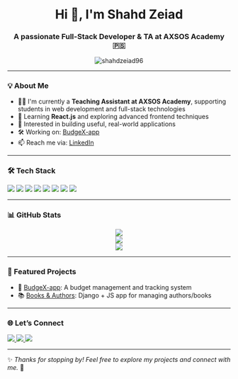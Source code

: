 <h1 align="center">Hi 👋, I'm Shahd Zeiad</h1>
<h3 align="center">A passionate Full-Stack Developer & TA at AXSOS Academy 🇵🇸</h3>

<p align="center">
  <img src="https://komarev.com/ghpvc/?username=shahdzeiad96&label=Profile%20views&color=0e75b6&style=flat" alt="shahdzeiad96" />
</p>

---

### 💡 About Me

- 👩‍🏫 I'm currently a **Teaching Assistant at AXSOS Academy**, supporting students in web development and full-stack technologies  
- 🌱 Learning **React.js** and exploring advanced frontend techniques  
- 🧠 Interested in building useful, real-world applications  
- 🛠 Working on: [BudgeX-app](https://github.com/shahdzeiad96/budgex_pro/blob/main/README.md)  
- 📫 Reach me via: [LinkedIn](https://www.linkedin.com/in/shahd-fakhouri-474b14119/)

---

### 🛠 Tech Stack

<p align="left">
  <img src="https://img.shields.io/badge/html5-%23E34F26.svg?style=flat&logo=html5&logoColor=white" />
  <img src="https://img.shields.io/badge/css3-%231572B6.svg?style=flat&logo=css3&logoColor=white" />
  <img src="https://img.shields.io/badge/javascript-%23323330.svg?style=flat&logo=javascript&logoColor=%23F7DF1E" />
  <img src="https://img.shields.io/badge/react-%2320232a.svg?style=flat&logo=react&logoColor=%2361DAFB" />
  <img src="https://img.shields.io/badge/python-%2314354C.svg?style=flat&logo=python&logoColor=white" />
  <img src="https://img.shields.io/badge/django-%23092E20.svg?style=flat&logo=django&logoColor=white" />
  <img src="https://img.shields.io/badge/git-%23F05033.svg?style=flat&logo=git&logoColor=white" />
  <img src="https://img.shields.io/badge/github-%23121011.svg?style=flat&logo=github&logoColor=white" />
</p>

---

### 📊 GitHub Stats

<p align="center">
  <img src="https://github-readme-stats.vercel.app/api?username=shahdzeiad96&show_icons=true&theme=tokyonight" />
  <br />
  <img src="https://github-readme-streak-stats.herokuapp.com/?user=shahdzeiad96&theme=tokyonight" />
  <br />
  <img src="https://github-readme-stats.vercel.app/api/top-langs/?username=shahdzeiad96&layout=compact&theme=tokyonight" />
</p>

---

### 📂 Featured Projects

- 🧾 [BudgeX-app](https://github.com/shahdzeiad96/BudgeX-app): A budget management and tracking system  
- 📚 [Books & Authors](https://github.com/shahdzeiad96/Books_authors): Django + JS app for managing authors/books  

---

### 🌐 Let’s Connect

<p align="left">
  <a href="https://linkedin.com/in/shahd-fakhouri-474b14119" target="_blank">
    <img src="https://img.shields.io/badge/LinkedIn-0077B5?style=flat&logo=linkedin&logoColor=white" />
  </a>
  <a href="mailto:shahd.zeiad@gmail.com">
    <img src="https://img.shields.io/badge/Gmail-D14836?style=flat&logo=gmail&logoColor=white" />
  </a>
  <a href="https://github.com/shahdzeiad96" target="_blank">
    <img src="https://img.shields.io/badge/GitHub-100000?style=flat&logo=github&logoColor=white" />
  </a>
</p>

---

✨ _Thanks for stopping by! Feel free to explore my projects and connect with me._ 💬
